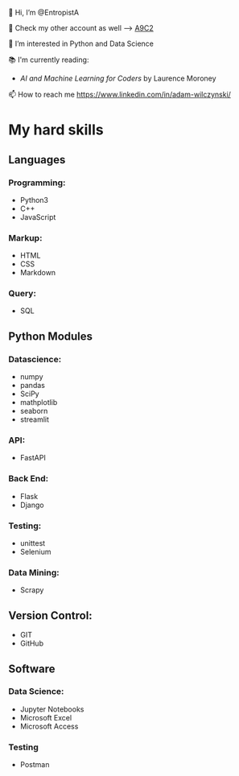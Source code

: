👋 Hi, I’m @EntropistA

🤫 Check my other account as well --> [A9C2](https://github.com/a9c2)

👀 I’m interested in Python and Data Science

📚 I'm currently reading:
- _AI and Machine Learning for Coders_ by Laurence Moroney

📫 How to reach me https://www.linkedin.com/in/adam-wilczynski/

# My hard skills

## Languages

### Programming:
- Python3
- C++
- JavaScript

### Markup:
- HTML
- CSS
- Markdown

### Query:
- SQL

## Python Modules

### Datascience:
- numpy
- pandas
- SciPy
- mathplotlib
- seaborn
- streamlit

### API:
- FastAPI

### Back End:
- Flask
- Django

### Testing:
- unittest
- Selenium

### Data Mining:
- Scrapy

## Version Control:
- GIT
- GitHub

## Software

### Data Science:
- Jupyter Notebooks
- Microsoft Excel
- Microsoft Access

### Testing
- Postman


<!---
EntropistA/EntropistA is a ✨ special ✨ repository because its `README.md` (this file) appears on your GitHub profile.
You can click the Preview link to take a look at your changes.
--->
